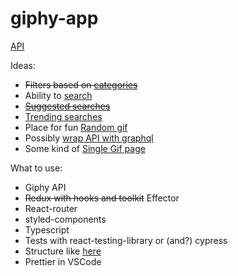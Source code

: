 # giphy-app

[API](https://developers.giphy.com/docs/api/endpoint#search-suggestions)

Ideas:

- ~~Filters based on [categories](https://developers.giphy.com/docs/api/endpoint#categories)~~
- Ability to [search](https://developers.giphy.com/docs/api/endpoint#search)
- ~~[Suggested searches](https://developers.giphy.com/docs/api/endpoint#search-suggestions)~~
- [Trending searches](https://developers.giphy.com/docs/api/endpoint#trending-search-terms)
- Place for fun [Random gif](https://developers.giphy.com/docs/api/endpoint#random)
- Possibly [wrap API with graphql](https://graphql.org/blog/rest-api-graphql-wrapper/)
- Some kind of [Single Gif page](https://developers.giphy.com/docs/api/endpoint#get-gif-by-id)

What to use:

- Giphy API
- ~~Redux with hooks and toolkit~~ Effector
- React-router
- styled-components
- Typescript
- Tests with react-testing-library or (and?) cypress
- Structure like [here](https://feature-sliced.design/)
- Prettier in VSCode
